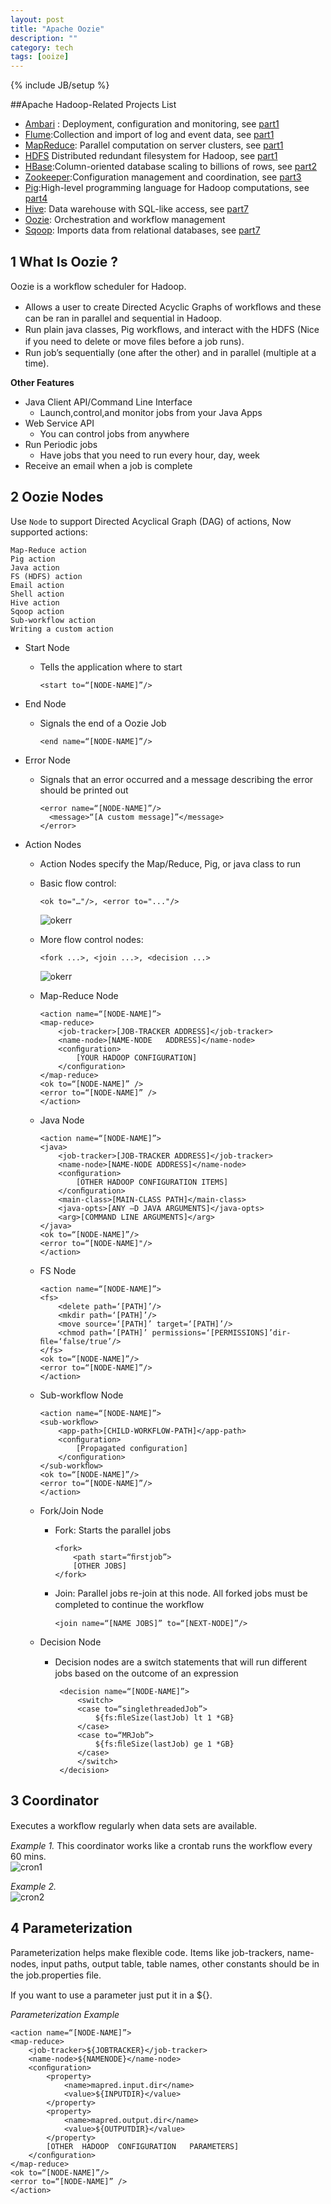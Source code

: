 ```yaml
---
layout: post
title: "Apache Oozie"
description: ""
category: tech
tags: [ooize]
---
```

{% include JB/setup %}

##Apache Hadoop-Related Projects List

- [Ambari][1] : Deployment, configuration and monitoring, see [part1][20]
- [Flume][2]:Collection and import of log and event data, see [part1][20]
- [MapReduce][4]: Parallel computation on server clusters, see [part1][20]
- [HDFS][5] Distributed redundant filesystem for Hadoop, see [part1][20]
- [HBase][3]:Column-oriented database scaling to billions of rows, see [part2][21]
- [Zookeeper][6]:Configuration management and coordination, see [part3][22]
- [Pig][7]:High-level programming language for Hadoop computations, see [part4][23]
- [Hive][8]: Data warehouse with SQL-like access, see [part7][25]
- [Oozie][9]: Orchestration and workflow management
- [Sqoop][10]: Imports data from relational databases, see [part7][25]

<!--break-->

## 1 What Is Oozie ?
Oozie is a workﬂow	scheduler for Hadoop. 

* Allows a user to create Directed Acyclic Graphs of workﬂows and these can be ran in parallel and sequential in Hadoop. 
* Run plain	java classes, Pig workﬂows,	and	interact with the HDFS (Nice if you need to delete or move ﬁles before	a job runs). 
* Run job’s sequentially (one after the other) and in parallel (multiple at a time).

__Other	Features__  

* Java Client API/Command Line	Interface
  * Launch,control,and monitor jobs from your Java Apps
* Web Service API	
  * You can control jobs from anywhere	
* Run Periodic jobs	
  * Have jobs that you need to run every hour, day, week
* Receive an email when a job is complete

## 2 Oozie Nodes
Use `Node` to support Directed Acyclical Graph (DAG) of actions, Now supported actions:

    Map-Reduce action
    Pig action
    Java action
    FS (HDFS) action
    Email action
    Shell action
    Hive action
    Sqoop action
    Sub-workflow action
    Writing a custom action

* Start	Node
  * Tells the application where to start

        <start to=“[NODE-NAME]”/>

* End Node
  * Signals the end of a Oozie Job

        <end name=“[NODE-NAME]”/>

* Error	Node
  * Signals that an error occurred and a message	describing the error should be printed out
  
        <error name=“[NODE-NAME]”/>
          <message>“[A custom message]”</message>
        </error>

* Action Nodes
  * Action Nodes specify the Map/Reduce, Pig, or java class to run
  * Basic flow control: 

        <ok to="…"/>, <error to="..."/>  
    ![okerr](/assets/2013-03-04-oozie/okerror.png)
  * More flow control nodes:
  
        <fork ...>, <join ...>, <decision ...>  
    ![okerr](/assets/2013-03-04-oozie/flowctl.png)
  * Map-Reduce Node
  
        <action name=“[NODE-NAME]”>
        <map-reduce>
            <job-tracker>[JOB-TRACKER ADDRESS]</job-tracker>
            <name-node>[NAME-NODE	ADDRESS]</name-node>
            <conﬁguration>
                [YOUR HADOOP CONFIGURATION]
            </conﬁguration>	
        </map-reduce>
        <ok to=“[NODE-NAME]” />	
        <error to=“[NODE-NAME]”	/>
        </action>
  * Java Node
  
        <action name=“[NODE-NAME]”>
        <java>
            <job-tracker>[JOB-TRACKER ADDRESS]</job-tracker>
            <name-node>[NAME-NODE ADDRESS]</name-node>
            <conﬁguration>
                [OTHER HADOOP CONFIGURATION ITEMS]
            </conﬁguration>	
            <main-class>[MAIN-CLASS PATH]</main-class>
            <java-opts>[ANY	–D JAVA ARGUMENTS]</java-opts>
            <arg>[COMMAND LINE ARGUMENTS]</arg>
        </java>	
        <ok	to=“[NODE-NAME]”/>
        <error to=“[NODE-NAME]"/>
        </action>
  * FS Node
  
        <action name=“[NODE-NAME]”>
        <fs>
            <delete	path=‘[PATH]’/>
            <mkdir path=‘[PATH]’/>
            <move source=‘[PATH]’ target=‘[PATH]’/>
            <chmod path=‘[PATH]’ permissions=‘[PERMISSIONS]’dir-ﬁle=‘false/true’/>
        </fs>
        <ok	to=“[NODE-NAME]”/>	
        <error to=“[NODE-NAME]”/>
        </action>
   * Sub-workflow Node
   
         <action name=“[NODE-NAME]”>
         <sub-workﬂow>
             <app-path>[CHILD-WORKFLOW-PATH]</app-path>
             <conﬁguration>
                 [Propagated conﬁguration]
             </conﬁguration>
         </sub-workﬂow>
         <ok to=“[NODE-NAME]”/>	
         <error to=“[NODE-NAME]”/>
         </action>
    * Fork/Join Node
      * Fork: Starts the parallel jobs
         
            <fork>
                <path start=“ﬁrstjob”>
                [OTHER JOBS]
            </fork>	
      * Join: Parallel jobs re-join at this node. All forked jobs must be completed to continue the workﬂow

            <join name=“[NAME JOBS]” to=“[NEXT-NODE]”/>  
   * Decision Node
     * Decision nodes are a	 switch statements that will run diﬀerent jobs based on the	outcome	of an expression

            <decision name=“[NODE-NAME]”>
                <switch>
                <case to=“singlethreadedJob”>
                    ${fs:ﬁleSize(lastJob) lt 1 *GB}
                </case>	
                <case to=“MRJob”>	
                    ${fs:ﬁleSize(lastJob) ge 1 *GB}
                </case>	
                </switch>
            </decision>	

## 3 Coordinator
Executes a workﬂow regularly when data sets are available.

_Example 1._ This coordinator works like a crontab runs the workflow every 60 mins.  
![cron1](/assets/2013-03-04-oozie/cron1.png)

_Example 2._  
![cron2](/assets/2013-03-04-oozie/cron2.png)

## 4 Parameterization
Parameterization helps make ﬂexible code. Items like job-trackers, name-nodes, input paths, output table, table names, other constants should be in the job.properties ﬁle.

If you want to use a parameter just put it in a ${}.

_Parameterization Example_

    <action	name=“[NODE-NAME]”>	
    <map-reduce>
        <job-tracker>${JOBTRACKER}</job-tracker>
        <name-node>${NAMENODE}</name-node>	
        <conﬁguration>
            <property>
                <name>mapred.input.dir</name>
                <value>${INPUTDIR}</value>
            </property>	
            <property>
                <name>mapred.output.dir</name>	
                <value>${OUTPUTDIR}</value>
            </property>	
            [OTHER	HADOOP	CONFIGURATION	PARAMETERS]
        </conﬁguration>
    </map-reduce>
    <ok to=“[NODE-NAME]”/>
    <error to=“[NODE-NAME]”	/>
    </action>


[1]:http://incubator.apache.org/ambari/ "Apache Ambari"
[2]:http://flume.apache.org/ "Apache Flume"
[3]:http://hbase.apache.org/ "Apache Hbase"
[4]:http://wiki.apache.org/hadoop/MapReduce "Apache MapReduce"
[5]:http://hadoop.apache.org/docs/r1.1.1/hdfs_desig5.html "HDFS Architecture Guide"
[6]:http://zookeeper.apache.org/ "Apache Zookeeper"
[7]:http://pig.apache.org/ "Apache Pig"
[8]:http://hive.apache.org/ "Apache Hive"
[9]:http://oozie.apache.org/ "Apache Oozie"
[10]:http://sqoop.apache.org/ "Apache Sqoop"

[20]:http://zhangjunhd.github.com/2013/02/24/apache-related-projects/
[21]:http://zhangjunhd.github.com/2013/02/25/apache-hbase/
[22]:http://zhangjunhd.github.com/2013/03/01/zookeeper/
[23]:http://zhangjunhd.github.com/2013/03/03/pig/
[24]:http://zhangjunhd.github.com/2013/03/04/oozie/
[25]:http://zhangjunhd.github.com/2013/03/04/hive/